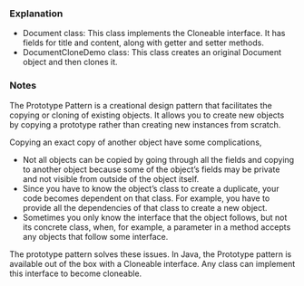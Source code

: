 ### Explanation
* Document class: This class implements the Cloneable interface. It has fields for title and content, along with getter and setter methods.
* DocumentCloneDemo class: This class creates an original Document object and then clones it.

### Notes
The Prototype Pattern is a creational design pattern that facilitates the copying or cloning of existing objects. It allows you to create new objects by copying a prototype rather than creating new instances from scratch.

Copying an exact copy of another object have some complications,
* Not all objects can be copied by going through all the fields and copying to another object because some of the object’s fields may be private and not visible from outside of the object itself.
* Since you have to know the object’s class to create a duplicate, your code becomes dependent on that class. For example, you have to provide all the dependencies of that class to create a new object. 
* Sometimes you only know the interface that the object follows, but not its concrete class, when, for example, a parameter in a method accepts any objects that follow some interface.

The prototype pattern solves these issues. In Java, the Prototype pattern is available out of the box with a Cloneable interface. Any class can implement this interface to become cloneable.